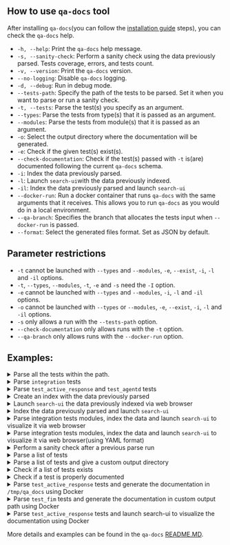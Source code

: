 ## How to use `qa-docs` tool

After installing `qa-docs`(you can follow the [installation guide](https://github.com/wazuh/wazuh-qa/wiki/QADOCS-tool-installation-guide)  steps), you can check the `qa-docs` help.

- `-h, --help`: Print the `qa-docs` help message.
- `-s, --sanity-check`: Perform a sanity check using the data previously parsed. Tests coverage, errors, and tests count.
- `-v, --version`: Print the `qa-docs` version.
- `--no-logging`: Disable `qa-docs` logging.
- `-d, --debug`: Run in debug mode.
- `--tests-path`: Specify the path of the tests to be parsed. Set it when you want to parse or run a sanity check.
- `-t, --tests`: Parse the test(s) you specify as an argument.
- `--types`: Parse the tests from type(s) that it is passed as an argument.
- `--modules`: Parse the tests from module(s) that it is passed as an argument.
- `-o`: Select the output directory where the documentation will be generated.
- `-e`: Check if the given test(s) exist(s).
- `--check-documentation`: Check if the test(s) passed with `-t` is(are) documented following the current `qa-docs` schema.
- `-i`: Index the data previously parsed.
- `-l`: Launch `search-ui`with the data previously indexed.
- `-il`: Index the data previously parsed and launch `search-ui` 
- `--docker-run`: Run a docker container that runs `qa-docs` with the same arguments that it receives. This allows you to run `qa-docs` as you would do in a local environment.
- `--qa-branch`: Specifies the branch that allocates the tests input when `--docker-run` is passed.
- `--format`: Select the generated files format. Set as JSON by default.

## Parameter restrictions

- `-t` cannot be launched with `--types` and `--modules`, `-e`, `--exist`, `-i`, `-l` and `-il` options.
- `-t`, `--types`, `--modules`, `-t`, `-e` and `-s` need the `-I` option.
- `-e` cannot be launched with `--types` and `--modules`, `-i`, `-l` and `-il` options.
- `-o` cannot be launched with `--types` or `--modules`, `-e`, `--exist`, `-i`, `-l` and `-il` options.
- `-s` only allows a run with the `--tests-path` option.
- `--check-documentation` only allows runs with the `-t` option.
- `--qa-branch` only allows runs with the `--docker-run` option.

## Examples:


<details>
<summary>Parse all the tests within the path.</summary>

```bash
qa-docs --tests-path /tmp/wazuh-qa/tests
```

</details>


<details>
<summary>Parse <code>integration</code> tests</summary>

```bash
qa-docs --tests-path /tmp/wazuh-qa/tests --types integration
```

</details>

<details>
<summary>Parse <code>test_active_response</code> and <code>test_agentd</code> tests</summary>

```bash
qa-docs --tests-path /tmp/wazuh-qa/tests --types integration --modules test_active_response test_agentd
```

</details>

<details>
<summary>Create an index with the data previously parsed</summary>

```bash
qa-docs -i index_name
```

</details>

<details>
<summary>Launch <code>search-ui</code> the data previously indexed via web browser</summary>

```bash
qa-docs -l index_name
```

</details>

<details>
<summary>Index the data previously parsed and launch <code>search-ui</code></summary>

```bash
qa-docs -il index_name
```

</details>

<details>
<summary>Parse integration tests modules, index the data and launch <code>search-ui</code> to visualize it via web browser</summary>

```bash
qa-docs --tests-path /tmp/wazuh-qa/tests --types integration --modules test_active_response test_agentd -il index_name
```

</details>

<details>
<summary>Parse integration tests modules, index the data and launch <code>search-ui</code> to visualize it via web browser(using YAML format)</summary>

```bash
qa-docs --tests-path /tmp/wazuh-qa/tests --types integration --modules test_active_response test_agentd -il index_name --format yaml
```

</details>

<details>
<summary>Perform a sanity check after a previous parse run</summary>

```bash
qa-docs --tests-path /tmp/wazuh-qa/tests -s
```

</details>

<details>
<summary>Parse a list of tests</summary>

```bash
qa-docs --tests-path /tmp/wazuh-qa/tests -t test_cache test_general_settings_enabled
```

</details>

<details>
<summary>Parse a list of tests and give a custom output directory</summary>

```bash
qa-docs --tests-path /tmp/wazuh-qa/tests -t test_cache test_general_settings_enabled -o /tmp
```

</details>

<details>
<summary>Check if a list of tests exists</summary>

```bash
qa-docs --tests-path /tmp/wazuh-qa/tests -e test_cache test_general_settings_enabled
```

</details>

<details>
<summary>Check if a test is properly documented</summary>

```bash
qa-docs --tests-path /tmp/wazuh-qa/tests -t test_day_wday --check-documentation
```

</details>

<details>
<summary>Parse <code>test_active_response</code> tests and generate the documentation in <code>/tmp/qa_docs</code> using Docker</summary>

```bash
qa-docs --docker-run --qa-branch 1796-migrate-doc-active-response --types integration --modules test_active_response
```

</details>

</details>

<details>
<summary>Parse <code>test_fim</code> tests and generate the documentation in custom output path using Docker</summary>

```bash
qa-docs --docker-run --qa-branch 1796-migrate-doc-active-response --types integration --modules test_fim -o /custom/path
```

</details>

<details>
<summary>Parse <code>test_active_response</code> tests and launch search-ui to visualize the documentation using Docker</summary>

```bash
qa-docs --docker-run --qa-branch 1796-migrate-doc-active-response --types integration --modules test_active_response -il qa-index
```

</details>

More details and examples can be found in the `qa-docs` [README.MD](https://github.com/wazuh/wazuh-qa/tree/1864-qa-docs-fixes/deps/wazuh_testing/wazuh_testing/qa_docs).
